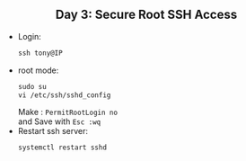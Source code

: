 ## <center> Day 3: Secure Root SSH Access

- Login:
    ```apache
    ssh tony@IP
    ```
- root mode:
    ```apache
    sudo su
    vi /etc/ssh/sshd_config
    ```
    Make : `PermitRootLogin no`  
    and Save with `Esc :wq`
- Restart ssh server:
    ```apache
    systemctl restart sshd
    ```